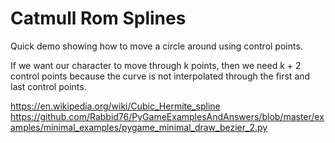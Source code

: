 # Catmull Rom Splines

Quick demo showing how to move a circle around using control points.

If we want our character to move through k points, then we need k + 2 control points because the curve is not interpolated through the first and last control points.

https://en.wikipedia.org/wiki/Cubic_Hermite_spline
https://github.com/Rabbid76/PyGameExamplesAndAnswers/blob/master/examples/minimal_examples/pygame_minimal_draw_bezier_2.py